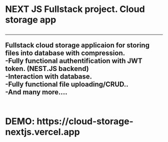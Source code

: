 <h1>NEXT JS Fullstack project. Cloud storage app</h1>
<h2>
  <hr/>
Fullstack cloud storage applicaion for storing files into database with compression.<br/>
-Fully functional authentification with JWT token. (NEST.JS backend)<br/>
-Interaction with database.<br/>
-Fully functional file uploading/CRUD..<br/>
-And many more....<br/>
  <br/>
</h2>
<h1>DEMO: https://cloud-storage-nextjs.vercel.app</h1>
